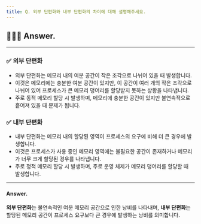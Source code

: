 ```yaml
---
title: Q. 외부 단편화와 내부 단편화의 차이에 대해 설명해주세요.
---
```


## 🧑🏻‍💻 Answer.
---

### ✅ 외부 단편화
- 외부 단편화는 메모리 내의 여분 공간이 작은 조각으로 나뉘어 있을 때 발생합니다.
- 이것은 메모리에는 충분한 여분 공간이 있지만, 이 공간이 여러 개의 작은 조각으로 나뉘어 있어 프로세스가 큰 메모리 덩어리를 할당받지 못하는 상황을 나타냅니다.
- 주로 동적 메모리 할당 시 발생하며, 메모리에 충분한 공간이 있지만 불연속적으로 흩어져 있을 때 문제가 됩니다.

### ✅ 내부 단편화
- 내부 단편화는 메모리 내의 할당된 영역이 프로세스의 요구에 비해 더 큰 경우에 발생합니다.
- 이것은 프로세스가 사용 중인 메모리 영역에는 불필요한 공간이 존재하거나 메모리가 너무 크게 할당된 경우를 나타냅니다.
- 주로 정적 메모리 할당 시 발생하며, 주로 운영 체제가 메모리 덩어리를 할당할 때 발생합니다.

---

#### Answer.
**외부 단편화**는 불연속적인 여분 메모리 공간으로 인한 낭비를 나타내며, **내부 단편화**는 할당된 메모리 공간이 프로세스 요구보다 큰 경우에 발생하는 낭비를 의미합니다. 